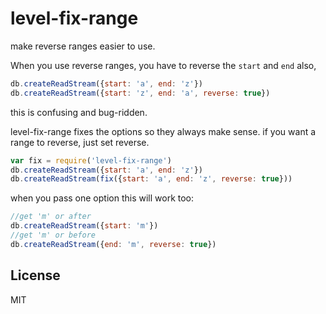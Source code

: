 # level-fix-range

make reverse ranges easier to use.

When you use reverse ranges, you have to reverse the `start` and `end` also,

``` js
db.createReadStream({start: 'a', end: 'z'})
db.createReadStream({start: 'z', end: 'a', reverse: true})
```

this is confusing and bug-ridden.

level-fix-range fixes the options so they always make sense.
if you want a range to reverse, just set reverse.

``` js
var fix = require('level-fix-range')
db.createReadStream({start: 'a', end: 'z'})
db.createReadStream(fix({start: 'a', end: 'z', reverse: true}))
```

when you pass one option this will work too:

``` js
//get 'm' or after
db.createReadStream({start: 'm'})
//get 'm' or before
db.createReadStream({end: 'm', reverse: true})
```

## License

MIT
